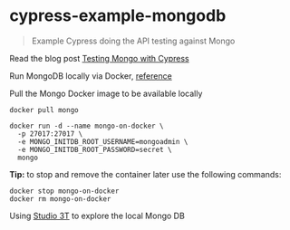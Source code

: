 # cypress-example-mongodb
> Example Cypress doing the API testing against Mongo

Read the blog post [Testing Mongo with Cypress](https://glebbahmutov.com/blog/testing-mongo-with-cypress/)

Run MongoDB locally via Docker, [reference](https://www.code4it.dev/blog/run-mongodb-on-docker)

Pull the Mongo Docker image to be available locally

```shell
docker pull mongo
```

```shell
docker run -d --name mongo-on-docker \
  -p 27017:27017 \
  -e MONGO_INITDB_ROOT_USERNAME=mongoadmin \
  -e MONGO_INITDB_ROOT_PASSWORD=secret \
  mongo
```

**Tip:** to stop and remove the container later use the following commands:

```
docker stop mongo-on-docker
docker rm mongo-on-docker
```

Using [Studio 3T](https://studio3t.com/) to explore the local Mongo DB

